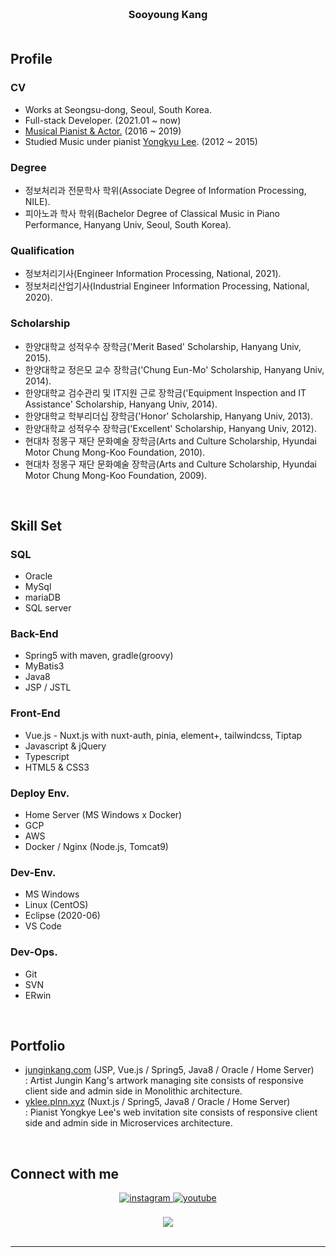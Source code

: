 ### <br/><div align="center">Sooyoung Kang</div><br/>
## Profile
### CV
- Works at Seongsu-dong, Seoul, South Korea.
- Full-stack Developer. (2021.01 ~ now)
- <a href="http://www.playdb.co.kr/artistdb/detail.asp?ManNo=43465" target="_blank">Musical Pianist & Actor.</a> (2016 ~ 2019)
- Studied Music under pianist <a href="https://music.apple.com/us/artist/yongkyu-lee/268806122" target="_blank">Yongkyu Lee</a>. (2012 ~ 2015)

### Degree
- 정보처리과 전문학사 학위(Associate Degree of Information Processing, NILE).
- 피아노과 학사 학위(Bachelor Degree of Classical Music in Piano Performance, Hanyang Univ, Seoul, South Korea).

### Qualification
- 정보처리기사(Engineer Information Processing, National, 2021).
- 정보처리산업기사(Industrial Engineer Information Processing, National, 2020).

### Scholarship
- 한양대학교 성적우수 장학금('Merit Based' Scholarship, Hanyang Univ, 2015).
- 한양대학교 정은모 교수 장학금('Chung Eun-Mo' Scholarship, Hanyang Univ, 2014).
- 한양대학교 검수관리 및 IT지원 근로 장학금('Equipment Inspection and IT Assistance' Scholarship, Hanyang Univ, 2014).
- 한양대학교 학부리더십 장학금('Honor' Scholarship, Hanyang Univ, 2013).
- 한양대학교 성적우수 장학금('Excellent' Scholarship, Hanyang Univ, 2012).
- 현대차 정몽구 재단 문화예술 장학금(Arts and Culture Scholarship, Hyundai Motor Chung Mong-Koo Foundation, 2010).
- 현대차 정몽구 재단 문화예술 장학금(Arts and Culture Scholarship, Hyundai Motor Chung Mong-Koo Foundation, 2009).
<br/>

## Skill Set  
### SQL
- Oracle
- MySql
- mariaDB
- SQL server
### Back-End
- Spring5 with maven, gradle(groovy)
- MyBatis3
- Java8
- JSP / JSTL
### Front-End
- Vue.js - Nuxt.js with nuxt-auth, pinia, element+, tailwindcss, Tiptap
- Javascript & jQuery
- Typescript
- HTML5 & CSS3
### Deploy Env.
- Home Server (MS Windows x Docker)
- GCP
- AWS
- Docker / Nginx (Node.js, Tomcat9)
### Dev-Env.
- MS Windows
- Linux (CentOS)
- Eclipse (2020-06)
- VS Code
### Dev-Ops.
- Git
- SVN
- ERwin
<br/>

## Portfolio
- <a href="https://junginkang.com" target="_blank">junginkang.com</a> (JSP, Vue.js / Spring5, Java8 / Oracle / Home Server)
<br/> : Artist Jungin Kang's artwork managing site consists of responsive client side and admin side in Monolithic architecture.
- <a href="http://yklee.plnn.xyz" target="_blank">yklee.plnn.xyz</a> (Nuxt.js / Spring5, Java8 / Oracle / Home Server)
<br/> : Pianist Yongkye Lee's web invitation site consists of responsive client side and admin side in Microservices architecture.
<br/>

## Connect with me  
<div align="center">
<a href="https://instagram.com/slpydg" target="_blank">
<img src=https://img.shields.io/badge/instagram-%23000000.svg?&style=for-the-badge&logo=instagram&logoColor=white alt=instagram style="margin-bottom: 5px;" />
</a>
<a href="https://www.youtube.com/homeStayingPiano" target="_blank">
<img src=https://img.shields.io/badge/youtube-%23EE4831.svg?&style=for-the-badge&logo=youtube&logoColor=white alt=youtube style="margin-bottom: 5px;" />
</a>
</div>
<br/>  

<div align="center">
<img src="https://komarev.com/ghpvc/?username=sykang0223&&style=flat-square" align="center" />
</div>  
  

<br/> 

----
